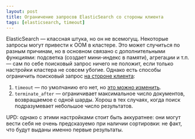 ```yaml
---
layout: post
title: Ограничение запросов ElasticSearch со стороны клиента
tags: [elasticsearch, timeout]
---
```

ElasticSearch — классная штука, но он не всемогущ. Некоторые запросы могут привести к OOM в кластере. Это может случиться по разным причинам, но в основном связано с дополнительными функциями: подсветка (создает мини-индекс в памяти), агрегации и т.п. — сам по себе поисковый запрос ничего не положит, если только настройки кластера не совсем убогие. Однако есть способы ограничить поисковый запрос [на стороне клиента](https://www.elastic.co/guide/en/elasticsearch/reference/master/search-search.html):
1. `timeout` — по умолчанию его нет, но [это можно изменить](https://www.elastic.co/guide/en/elasticsearch/reference/master/search-your-data.html#search-timeout).
2. `terminate_after` — ограничивает максимальное число документов, возвращаемое с одной шарды. Хорош в тех случаях, когда поиск подразумевает небольшое число результатов.

UPD: однако с этими настройками стоит быть аккуратнее: они могут вести себя не очень предсказуемо при наличии сортировки: не факт, что будут выданы именно первые результаты.

